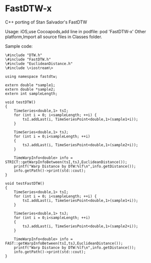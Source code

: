 FastDTW-x
=========

C++ porting of Stan Salvador's FastDTW

Usage:
iOS,use Cocoapods,add line in podfile:
pod 'FastDTW-x'
Other platform,Import all source files in Classes folder.

Sample code:

    \#include "DTW.h"
    \#include "FastDTW.h"
    \#include "EuclideanDistance.h"
    \#include \<iostream\>

    using namespace fastdtw;

    extern double *sample1;
    extern double *sample2;
    extern int sampleLength;
    
    void testDTW()
    {
        TimeSeries<double,1> tsI;
        for (int i = 0; i<sampleLength; ++i) {
            tsI.addLast(i, TimeSeriesPoint<double,1>(sample1+i));
        }
    
        TimeSeries<double,1> tsJ;
        for (int i = 0;i<sampleLength; ++i)
        {
            tsJ.addLast(i, TimeSeriesPoint<double,1>(sample2+i));
        }
    
        TimeWarpInfo<double> info =  STRICT::getWarpInfoBetween(tsI,tsJ,EuclideanDistance());
        printf("Warp Distance by DTW:%lf\n",info.getDistance());
        info.getPath()->print(std::cout);
    }

    void testFastDTW()
    {
        TimeSeries<double,1> tsI;
        for (int i = 0; i<sampleLength; ++i) {
            tsI.addLast(i, TimeSeriesPoint<double,1>(sample1+i));
        }
    
        TimeSeries<double,1> tsJ;
        for (int i = 0;i<sampleLength; ++i)
        {
            tsJ.addLast(i, TimeSeriesPoint<double,1>(sample2+i));
        }
    
        TimeWarpInfo<double> info =  FAST::getWarpInfoBetween(tsI,tsJ,EuclideanDistance());
        printf("Warp Distance by DTW:%lf\n",info.getDistance());
        info.getPath()->print(std::cout);
    }

